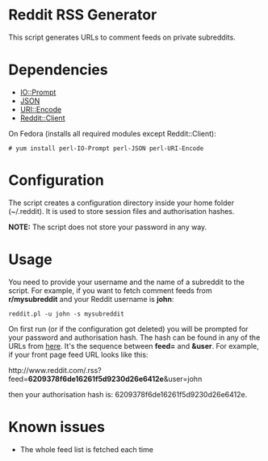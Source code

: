 # Reddit RSS Generator
This script generates URLs to comment feeds on private subreddits.

# Dependencies
* [IO::Prompt](https://metacpan.org/pod/IO::Prompt)
* [JSON](https://metacpan.org/pod/JSON)
* [URI::Encode](https://metacpan.org/pod/URI::Encode)
* [Reddit::Client](https://metacpan.org/pod/Reddit::Client)

On Fedora (installs all required modules except Reddit::Client):

    # yum install perl-IO-Prompt perl-JSON perl-URI-Encode

# Configuration
The script creates a configuration directory inside your home folder (~/.reddit). It is used to store session files and authorisation hashes.

**NOTE:** The script does not store your password in any way.

# Usage
You need to provide your username and the name of a subreddit to the script. For example, if you want to fetch comment feeds from __r/mysubreddit__ and your Reddit username is __john__:

    reddit.pl -u john -s mysubreddit

On first run (or if the configuration got deleted) you will be prompted for your password and authorisation hash. The hash can be found in any of the URLs from [here](https://www.reddit.com/prefs/feeds). It's the sequence between __feed=__ and __&user__. For example, if your front page feed URL looks like this:

http://w<b></b>ww.reddit.com/.rss?feed=<b>6209378f6de16261f5d9230d26e6412e</b>&user=john

then your authorisation hash is: 6209378f6de16261f5d9230d26e6412e.

# Known issues
* The whole feed list is fetched each time

